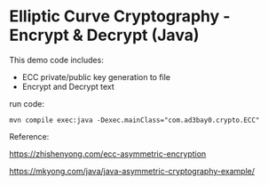 # Elliptic Curve Cryptography - Encrypt & Decrypt (Java)


This demo code includes:
 - ECC private/public key generation to file
 - Encrypt and Decrypt text 

run code: 
``` 
mvn compile exec:java -Dexec.mainClass="com.ad3bay0.crypto.ECC"
```

Reference:

https://zhishenyong.com/ecc-asymmetric-encryption

https://mkyong.com/java/java-asymmetric-cryptography-example/
